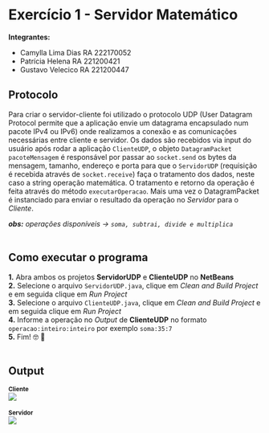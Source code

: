 # Exercício 1 - Servidor Matemático
**Integrantes:**
* Camylla Lima Dias RA 222170052
* Patrícia Helena   RA 221200421
* Gustavo Velecico  RA 221200447

## Protocolo
Para criar o servidor-cliente foi utilizado  o protocolo UDP (User Datagram Protocol permite que a aplicação envie um datagrama encapsulado num pacote IPv4 ou IPv6) onde realizamos a conexão e as comunicações necessárias entre cliente e servidor. Os dados são recebidos via input do usuário após rodar a aplicação ```ClienteUDP```, o objeto ```DatagramPacket pacoteMensagem``` é responsável por passar ao ```socket.send``` os bytes da mensagem, tamanho, endereço e porta para que o ```ServidorUDP``` (requisição é recebida através de ```socket.receive```) faça o tratamento dos dados, neste caso a string operação matemática. O tratamento e retorno da operação é feita através do método ```executarOperacao```. Mais uma vez o DatagramPacket é instanciado para enviar o resultado da operação no _Servidor_ para o _Cliente_.

_***obs:*** operações disponíveis -> ```soma, subtrai, divide e multiplica```_<br><br>




## Como executar o programa 
**1.** Abra ambos os projetos **ServidorUDP** e **ClienteUDP** no **NetBeans**<br>
**2.** Selecione o arquivo ```ServidorUDP.java```, clique em _Clean and Build Project_ e em seguida clique em _Run Project_<br>
**3.** Selecione o arquivo ```ClienteUDP.java```, clique em _Clean and Build Project_ e em seguida clique em _Run Project_<br>
**4.** Informe a operação no _Output_ de **ClienteUDP** no formato ```operacao:inteiro:inteiro``` por exemplo ```soma:35:7```<br>
**5.** Fim! :nerd_face: :tada:<br><br>


## Output
<sup>**Cliente**</sup><br>
![](https://github.com/camylladias/CC6270/blob/main/img/clienteudp.png?raw=true)<br>
<br>
<sup>**Servidor**</sup><br>
![](https://github.com/camylladias/CC6270/blob/main/img/servidorudp.png?raw=true)
